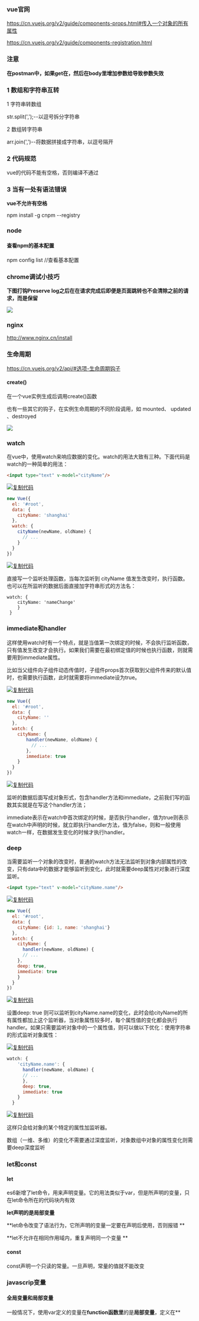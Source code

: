 

### vue官网

https://cn.vuejs.org/v2/guide/components-props.html#传入一个对象的所有属性

https://cn.vuejs.org/v2/guide/components-registration.html

### 注意 

**在postman中，如果get在，然后在body里增加参数给导致参数失效**

### 1 数组和字符串互转

1 字符串转数组

str.split(',');--以逗号拆分字符串

2 数组转字符串

arr.join(',')--将数据拼接成字符串，以逗号隔开

### 2 代码规范

vue的代码不能有空格，否则编译不通过



### 3 当有一处有语法错误

**vue不允许有空格**

npm install -g cnpm --registry



### node

#### 查看npm的基本配置

npm config list //查看基本配置

### chrome调试小技巧

**下图打钩Preserve log之后在在请求完成后即便是页面跳转也不会清除之前的请求，而是保留**

![](D:\note\note\images\chrome调试小技巧.png)



### nginx

http://www.nginx.cn/install



### 生命周期

https://cn.vuejs.org/v2/api/#选项-生命周期钩子

#### create()

在一个vue实例生成后调用create()函数

 也有一些其它的钩子，在实例生命周期的不同阶段调用，如 mounted、 updated 、destroyed  

![](D:\softpackage\note\note\images\vue\vue生命周期.png)

### watch

在vue中，使用watch来响应数据的变化。watch的用法大致有三种。下面代码是watch的一种简单的用法：

```html
<input type="text" v-model="cityName"/>
```

[![复制代码](https://common.cnblogs.com/images/copycode.gif)](javascript:void(0);)

```javascript
new Vue({
  el: '#root',
  data: {
    cityName: 'shanghai'
  },
  watch: {
    cityName(newName, oldName) {
      // ...
    }
  } 
})
```

[![复制代码](https://common.cnblogs.com/images/copycode.gif)](javascript:void(0);)

直接写一个监听处理函数，当每次监听到 cityName 值发生改变时，执行函数。也可以在所监听的数据后面直接加字符串形式的方法名：

```
watch: {
    cityName: 'nameChange'
    }
 } 
```

### immediate和handler

这样使用watch时有一个特点，就是当值第一次绑定的时候，不会执行监听函数，只有值发生改变才会执行。如果我们需要在最初绑定值的时候也执行函数，则就需要用到immediate属性。

比如当父组件向子组件动态传值时，子组件props首次获取到父组件传来的默认值时，也需要执行函数，此时就需要将immediate设为true。

[![复制代码](https://common.cnblogs.com/images/copycode.gif)](javascript:void(0);)

```javascript
new Vue({
  el: '#root',
  data: {
    cityName: ''
  },
  watch: {
    cityName: {
    　　handler(newName, oldName) {
      　　// ...
    　　},
    　　immediate: true
    }
  } 
})
```

[![复制代码](https://common.cnblogs.com/images/copycode.gif)](javascript:void(0);)

监听的数据后面写成对象形式，包含handler方法和immediate，之前我们写的函数其实就是在写这个handler方法；

immediate表示在watch中首次绑定的时候，是否执行handler，值为true则表示在watch中声明的时候，就立即执行handler方法，值为false，则和一般使用watch一样，在数据发生变化的时候才执行handler。

### deep

当需要监听一个对象的改变时，普通的watch方法无法监听到对象内部属性的改变，只有data中的数据才能够监听到变化，此时就需要deep属性对对象进行深度监听。

```html
<input type="text" v-model="cityName.name"/>
```

[![复制代码](https://common.cnblogs.com/images/copycode.gif)](javascript:void(0);)

```javascript
new Vue({
  el: '#root',
  data: {
    cityName: {id: 1, name: 'shanghai'}
  },
  watch: {
    cityName: {
      handler(newName, oldName) {
      // ...
    },
    deep: true,
    immediate: true
    }
  } 
})
```

[![复制代码](https://common.cnblogs.com/images/copycode.gif)](javascript:void(0);)

设置deep: true 则可以监听到cityName.name的变化，此时会给cityName的所有属性都加上这个监听器，当对象属性较多时，每个属性值的变化都会执行handler。如果只需要监听对象中的一个属性值，则可以做以下优化：使用字符串的形式监听对象属性：

[![复制代码](https://common.cnblogs.com/images/copycode.gif)](javascript:void(0);)

```javascript
watch: {
    'cityName.name': {
      handler(newName, oldName) {
      // ...
      },
      deep: true,
      immediate: true
    }
  }
```

[![复制代码](https://common.cnblogs.com/images/copycode.gif)](javascript:void(0);)

这样只会给对象的某个特定的属性加监听器。

数组（一维、多维）的变化不需要通过深度监听，对象数组中对象的属性变化则需要deep深度监听

### let和const

#### let

 es6新增了let命令，用来声明变量。它的用法类似于var，但是所声明的变量，只在let命令所在的代码块内有效 

**let声明的是局部变量**

**let命令改变了语法行为，它所声明的变量一定要在声明后使用，否则报错 **

**let不允许在相同作用域内，重复声明同一个变量 **

#### const

 const声明一个只读的常量。一旦声明，常量的值就不能改变 

### javascrip变量

#### 全局变量和局部变量

一般情况下，使用var定义的变量在**function函数里**的是**局部变量**，定义在**<script>块**中，在**function函数外**的是全局变量

 **当我们使用访问一个没有声明的变量时，JS会报错；而当我们给一个没有声明的变量赋值时，JS不会报错，相反它会认为我们是要隐式声明一个全局变量，这一点一定要注意** 

~~~javascript
<script>
    var str1 = "hello1";        //定义一个全局变量，实际上是一个variable
    str2 = "hello2";            //定义一个全局变量，实际上是在global下创建一个property
    window.str3 = "hello3";     //定义一个全局变量
    function func(){
        var str4 = "hello4";    //定义一个局部变量
        str5 = "hello5";   //定义一个全局变量--不是使用var生命变量，默认是全局变量，不管是全局在函数里
    }
</script>

 function func(){
    var a = b = 0;
        //. . .
 }
// a 是局部变量，b 是全局变量。原因很简单，由于操作符的优先级是从右到左的,先声明了变量b,然后再声明变量a,声明变量b并没有var关键字，按照没有var声明默认是全局变量的原则，所以变量b是全局变量

~~~

**同名变量，局部变量优先于全局变量，即就近原则**

#### 变量的内存释放

使用 **var** 创建的变量不能使用 **delete** 释放内存。

不使用 **var** 创建的变量可以使用 **delete** 释放内存

~~~javascript
<script>
    var a = 1;          //全局变量
    window.b = 2;       //全局变量
    delete a;
    delete b;
    Write(typeof a);
    Write(typeof b);
    (function func(){
        var c = 3;      //局部变量
        d = 4;          //全局变量
        delete c;
        delete d;
        Write(typeof c);
        Write(typeof d);
    })();
</script>
~~~

```
Javascript允许在函数的任意地方声明多个变量，无论在哪里声明，效果都等同于在函数顶部进行声明
```

~~~javascript
<script>
    var str = "我是妹子";
    (function func(){
        Write(str);
        var str = "我不是妹子";
        Write(str);
    })();
</script>
~~~

上面的代码等同于下面这段代码

~~~javascript
<script>
    var str = "我是妹子";
    (function func(){
        var str;    //系统自动赋值为 str = undefined
        Write(str);
        var str = "我不是妹子";
        Write(str);
    })();
</script>
~~~

### data()

 **类型**：`Object | Function` 

 **限制**：组件的定义只接受 `function` 

 Vue 实例的数据对象。Vue 将会递归将 data 的属性转换为 getter/setter，从而让 data 的属性能够响应数据变化。**对象必须是纯粹的对象 (含有零个或多个的 key/value 对)**：浏览器 API 创建的原生对象，原型上的属性会被忽略。大概来说，data 应该只能是数据 - 不推荐观察拥有状态行为的对象 



 在 `Vue` 中,我们定义数据使用 `data` 

 在 `Vue` 的根节点里,它是一个对象 

```javascript
var app = new Vue({
    el: '#app',
    data: {
      msg: 'this is msg'
    })
```

 在`components` 中,它是一个函数,内部返回一个对象 

~~~javascript
export default {
  name: 'cart-buy-button',
  data () {
    return {
      testNum: 0,
      addCounter: 0,
      removeCounter: 0
    }
  }
}
~~~

 因为 vue 根节点,在整个vue单页面实例中,它有且只有一个,所以 `data` 可以设置成一个 `Object{}` 

 子组件可能会多次实例化和调用,所以为了确保子组件的数据的独立性和隔离性,需要使用 `data(){return{}}` 的方法.每次返回一个新的对象 

**Vue在实例化的时候会把 `data` 里的属性使用 `ES5` 提供的 `Object.defineProperty` 重新定义一遍,并设置其属性的 `get`和 `set**

**Vue对于表单元素的`双向绑定`和非表单元素的`单向数据流`属性** -- 双向绑定的意思是，当改变声明的变量的值时，使用该变量的同步改变，单项就是不同步改变

原因：

非`data`里声明,而是你自己定义的属性,那它就是一个普通的属性,vue不会去对待它(使用Object.defineProperty)去重新定义.所以,就无法检测到变化,不能检测到变化,就无法支持所有的数据流特性了



### router

路由配置

1 npm install vue-router --save-dev

2 配置

1. 在src里新建router/index.js
2. 在src下面新建main.js 和 App.vue
3. 在router/index.js 配置路由路径和对应的组件

3 写路由

~~~vue
import Vue from 'vue';
import VueRouter from 'vue-router';

// 使用插件, 用use
Vue.use(VueRouter); // 调用一个这个方法

// 路由的数组
const routes = [
    {
        // 访问路径
        path: '/film',
        component: () => import('@/views/film'),
    },
    {
        // 访问路径
        path: '/cinema',
        component: () => import('@/views/cinema'),
    },
    {
        // 访问路径
        path: '/pintuan',
        component: () => import('@/views/pintuan'),
    },
    {
        // 访问路径
        path: '/my',
        component: () => import('@/views/my'),
		children:[
			...
			name:'queryName'
			...
		]
    },
];

const router = new VueRouter({
    routes
});
export default router;
~~~

**注意:this.$router.push({name:'queryName',query:{paraId:1,para2:'1234456'}}),这个里的name属性指children里的name属性，例如上面的queryName**

个人例子:

~~~vue
this.$router.push({
        name: "router33",
        query: {
          flag: "router",
          flagId: 23
        }
      });

...
{
    path: "/router1",
    name: "router1",
    component: Layout,
    children: [
      {
        path: "router2",
        component: () => import("@/app/views/router/routerTest"),
        name: "router2",
        meta: { title: "router2", icon: "dashboard", noCache: true },
        children:[
          {
            path: "router3",
            component:()=> import ("@/app/views/router/routerTest"),
            name:"router33"
          }
        ]
      }
}
...
~~~



由于动态路由也是传递params的，所以在 this.$router.push() 方法中**path不能和params一起使用**，否则params将无效。**需要用name来指定页面**

```vue
// 字符串
this.$router.push('home')

// 对象
this.$router.push({ path: 'home' })

// 命名的路由
this.$router.push({ name: 'user', params: { userId: '123' }})

// 带查询参数，变成 /register?plan=private
this.$router.push({ path: 'register', query: { plan: 'private' }})
this.$router.push();
```

 **意：如果提供了 `path`，`params` 会被忽略，上述例子中的 `query` 并不属于这种情况。取而代之的是下面例子的做法，你需要提供路由的 `name` 或手写完整的带有参数的 `path`** 

```vue
const userId = '123'
router.push({ name: 'user', params: { userId }}) // -> /user/123
router.push({ path: `/user/${userId}` }) // -> /user/123
// 这里的 params 不生效
router.push({ path: '/user', params: { userId }}) // -> /user
```

#### 目标页面接收参数

1 在目标页面通过this.$route.params获取参数

```vue
<p>提示：{{this.$route.params.alert}}</p>
```

2 在目标页面通过this.$route.query 获取参数

```vue
//传值
this.$router.push({path:"/menLink",query:{alert:"页面跳转成功"}})

//用query获取值
<p>提示：{{this.$route.query.alert}}</p>
```

**两种方式的区别是query传参的参数会带在url后边展示在地址栏，params传参的参数不会展示到地址栏。需要注意的是接收参数的时候是route而不是router。两种方式一一对应，名字不能混用**

### $options

- **类型**：`Object`

用于当前 Vue 实例的初始化选项。需要在选项中包含自定义属性时会有用处

### 导入组件

https://www.jianshu.com/p/7f3599f310a6

https://cn.vuejs.org/v2/guide/components-registration.html

### this

~~~html
<!DOCTYPE html>
<html>
<head>
    <meta charset="UTF-8">
    <title></title>
    <script src="http://libs.baidu.com/jquery/2.0.0/jquery.js"></script>
    <script src="https://unpkg.com/vue@2.5.9/dist/vue.js"></script>
</head>
<div id="app" style="width: 100%;height: auto;font-size:20px;">
    <p id="id1"></p>
    <p id="id2"></p>
</div>
<script type="text/javascript">
    var message = "Hello!";
    var app = new Vue({
        el:"#app",
        data:{
            message: "你好！"
        },
        created: function() {
          this.showMessage1();    //this 1
          this.showMessage2();   //this 2
        },
        methods:{
            showMessage1:function(){
                setTimeout(function() {
                   document.getElementById("id1").innerText = this.message;  //this 3
                }, 10)
            },
            showMessage2:function() {
                setTimeout(() => {
                   document.getElementById("id2").innerText = this.message;  //this 4
                }, 10)
            }
        }
    });
</script>
</html>
~~~

第一个输出英文"Hello!”，第二个输出中文“你好！”。这说明了showMessage1()里的this指的是window，而showMessage2()里的this指的是vue实例。
 ※  对于普通函数（包括匿名函数），this指的是直接的调用者，在非严格模式下，如果没有直接调用者，this指的是window。showMessage1()里setTimeout使用了匿名函数，this指向
 window。
 ※  箭头函数是没有自己的this，在它内部使用的this是由它定义的宿主对象决定。showMessage2()里定义的箭头函数宿主对象为vue实例，所以它里面使用的this指向vue实例。
 注：
 【普通函数的this】
 普通函数的this是由动态作用域决定，它总指向于它的直接调用者。具体可以分为以下四项：
 this总是指向它的直接调用者， 例如 obj.func() ,那么func()里的this指的是obj。
 在默认情况(**非严格模式**,未使用 '**use strict**')，如果函数没有直接调用者，this为window
 在严格模式下,如果函数没有直接调者，this为undefined
 使用call,apply,bind绑定的，this指的是绑定的对象
 绑定vue实例到this的方法
 为了避免this指向出现歧义，有两种方法绑定this。
 使用bind

~~~vue
//showMessage1()可以改为：
showMessage1:function(){
    setTimeout(function() {
       document.getElementById("id1").innerText = this.message;  //this 3
    }.bind(this), 10)
}
~~~

对setTimeout()里的匿名函数使用bind()绑定到vue实例的this。这样在匿名函数内的this也为vue实例。
 把vue实例的this赋值给另一个变量再使用
 showMessage1()也可以改为

~~~vue
showMessage1:function(){
    var self = this;
    setTimeout(function() {
       document.getElementById("id1").innerText = self.message;  //改为self
    }.bind(this), 10
}
~~~

### $refs

 **类型**：`Object` 

 一个对象，持有注册过 [`ref` 特性](https://cn.vuejs.org/v2/api/#ref) 的所有 DOM 元素和组件实例  

ref 被用来给DOM元素或子组件注册引用信息。引用信息会根据父组件的 $refs 对象进行注册。如果在普通的DOM元素上使用，引用信息就是元素; 如果用在子组件上，引用信息就是组件实例

**注意：只要想要在Vue中直接操作DOM元素，就必须用ref属性进行注册**

### dom操作

https://cloud.tencent.com/developer/article/1492991

https://www.jb51.net/article/136596.htm

## [vue里操作DOM](https://www.cnblogs.com/ssszjh/p/9716398.html)

一般来说你要在vue里操作DOM，要先在标签里加上ref=“”，如下：

```vue
<h2 ref="s" @click="sss">Essential Links</h2>
```

然后在点击的事件sss写下你想要的效果代码：（注意的是上面的ref的s，要写在下面this.$refs，不要忘了）

```vue
methods: {
        sss() {
            this.$refs.s.style.color = "blue";
			// 第二种写法
			this.$refs["form"].validate(valid => {
				
			});
        }

    }
```

如果你想要弄更多的效果，特效就要引入Jquery

1.npm install jquery --save

2.在项目根目录下的build目录下找到webpack.base.conf.js文件，在开头使用以下代码引入webpack，因为该文件默认没有引用,如下：

```vue
var webpack = require('webpack')
```

3.还是该文件,在module.exports模块里写下这一段

[![复制代码](https://common.cnblogs.com/images/copycode.gif)](javascript:void(0);)

```vue
plugins: [
        new webpack.ProvidePlugin({
            $: "jquery",
            jQuery: "jquery",
            jquery: "jquery",
            "window.jQuery": "jquery"
        })
    ],
```

[![复制代码](https://common.cnblogs.com/images/copycode.gif)](javascript:void(0);)

4.main.js里导入jQuery

```vue
import 'jquery'
```

5.若有.eslintrc.js文件，则在module.exports中，为env添加一个键值对 `jquery: true` 就可以了

若无这个文件，则不用管

这个时候我们可以来测试了

在created的生命周期里写下：console.log($('选择器'));

浏览器显示：

![img](https://img2018.cnblogs.com/blog/1472459/201809/1472459-20180927234935323-1820797913.jpg)

就成功了

不过值得注意的是：

你要使用jQuery，要在vue渲染完成后，才使用

就是在mounted周期里用，如：

```vue
 mounted() {
        $(".hello").css("color", "red");
        $(".aaa").css("color", "red");
    },
```



### 父子组件

**组件需要注册才能使用**

父子组件的区别是**被引入的就是子组件**，**子组件需要用到父组件的数据，不需要引入父组件，直接按照语法传参即可**

父组件需要用到子组件的数据，需要使用import引入子组件，并注册在compoment下(即向父组件注册子组件)，例子

#### 父组件

~~~vue
<template>
...
</template>
import Child1 from "@/portal/components/Child1";
import { Child2 } from "@/portal/utils/Child2";
import { Child3 } from "@/portal/components/Child3";
import Child4 from "./edit/Child4";
import Child5 from "./edit/Child5";
export default {
  name: "parent", //多语言的名称前缀为name的值
  components: {//子组件
    Child1,
    Child2,
    Child3,
    Child4,
	Child5
  },
...
}
~~~

#### 子组件

~~~vue
<template>
...
</template>
export default {
  name: "Child4",
  components: {},
  props: {
    addFlag: {
      type: Boolean,
      default: false
    },
    params: {
      type: Object,
      default: null
    }
...
}
~~~

#### 父子组件传参

https://www.jianshu.com/p/09a5b0843926

https://blog.csdn.net/weixin_44849078/article/details/89227848

#### 子传父

##### 例子1

子组件

~~~vue
<template>
	<button v-on:click="updateParentValue">点击传值</button>
</template>

<script>
export default {
  data () {
    return {
    	
    },
    methods: {
    	updateParentValue () {
    		this.$emit('updateParentValue', 'abcde');
    	}
    }
  }
}
</script>

~~~

父组件

~~~vue
<template>
	<div></div>
</template>

<script>
export default {
  data () {
    return {
    	
    },
    methods: {
    	updateParentValue (childrenValue) {
    		console.log(childrenValue); // 'abcde'
    	}
    }
  }
}
</script>
~~~

##### 例子2

子组件

在子组件通过点击事件触发子组件向父组件传参

~~~vue
...
<script>
    // 元素的点击事件
    method(){
        ...
        eleClilkFunction(){
            let childData ={
                childDataList=this.childData,
                opType:"del"
            }
            this.$emit('childData', childData);
    	}
        ...
	}

</script>

...
~~~

父组件

~~~vue
<template>
...
// 引入子组件并注册,parentData同时可以向子组件传值
<child-component :parentData="parentData" @childData="childData"></child-component>
...
</template>
<script>
	...
    method(){
        // params就是子组件传给父组件的值,childData()函数在子组件触发事件触发子组件向父组件传值到
        // 这个函数由子组件的事件触发
        childData(params){
            
            if("del"===params.opType){
               let childDataList=params.childDataList;
                ... 业务逻辑
               }
        }
    }
    ...
    
</script>
~~~



### if

参数类型可以不是boolean

debugger

### 调试

https://cn.vuejs.org/v2/cookbook/debugging-in-vscode.html#在浏览器中展示源代码

### json

1、将对象转换为JSON格式字符串

```vue
JSON.stringify(object)
```

2、将JSON字符串转换为对象

```vue
JSON.parse(jsonString);
```



### export default

https://www.cnblogs.com/win-and-coffee/p/10186649.html

###  observer 

https://segmentfault.com/a/1190000008377887?utm_source=tag-newest

### 自定义组件

:tableHeader="tableHeader"

:xxx表示属性或者函数

### 国际化

https://blog.csdn.net/Dream_xun/article/details/82743762

https://q.cnblogs.com/q/108194

###  <el-select

~~~vue
<el-form ref="form" :model="form" style="width:300px;margin:0 auto;">
      <el-form-item label="名字">
        <el-select @change="selectGet" v-model="form.region" placeholder="请选择名字">
          <el-option 
            v-for="item in selectList" 
            :key="item.id"
            :label="item.name"
            :value="item.id"
          ></el-option>
        </el-select>
      </el-form-item>
    </el-form>
~~~

~~~vue
 data() {
    return {
      selectList:[
          {id:0,name:'张三'},
          {id:1,name:'里三'},
          {id:2,name:'李四'}
        ],
      form: {
        region: ""
      }
    };
  }
~~~

~~~vue
selectGet(vId){
      let obj = {};
      obj = this.selectList.find((item)=>{//这里的selectList就是上面遍历的数据源
          return item.id === vId;//筛选出匹配数据
      });
      console.log(obj.name);//我这边的name就是对应label的
      console.log(obj.id);
    }
~~~

### form表单

https://blog.csdn.net/qq_33616027/article/details/90290239

~~~vue
<template>
    <div>
        <el-form :model="dengmiQueryForm" ref="dengmiQueryForm" label-width="100px" class="demo-ruleForm" size="mini">
            <el-row>
                <el-col span="8">
                    <el-form-item label="谜面">
                        <el-input v-model="dengmiQueryForm.mimian"></el-input>
                    </el-form-item>
                </el-col>
                <el-col span="8">
                    <el-form-item label="谜目">
                        <el-input v-model="dengmiQueryForm.mimu"></el-input>
                    </el-form-item>
                </el-col>
                <el-col span="8">
                    <el-form-item label="谜格">
                        <el-input v-model="dengmiQueryForm.mige"></el-input>
                    </el-form-item>
                </el-col>
            </el-row>
            <el-row>
                <el-col span="8">
                    <el-form-item label="谜底">
                        <el-input v-model="dengmiQueryForm.midi"></el-input>
                    </el-form-item>
                </el-col>
                <el-col span="8">
                    <el-form-item label="作者">
                        <el-input v-model="dengmiQueryForm.zuozhe"></el-input>
                    </el-form-item>
                </el-col>
                <el-col span="8">
                    <el-form-item label="谜底字数">
                        <el-input v-model="dengmiQueryForm.midiLength"></el-input>
                    </el-form-item>
                </el-col>
            </el-row>
            <el-row>
                <el-col>
                    <el-button type="primary" @click="submitForm" icon="el-icon-search">查询</el-button>
                    <el-button type="warning" @click="resetForm" icon="el-icon-search" plain>重置</el-button>
                </el-col>
            </el-row>
        </el-form>
    </div>
</template>

<script>
    export default {
        name: "dengmiQuery",
        data() {
            return {
                dengmiQueryForm: {
                    mimian:'',
                    mimu:'',
                    mige:'',
                    midi:'',
                    zuozhe:'',
                    midiLength:''
                }
            };
        },
        methods: {
            submitForm(formName) {
                this.$refs[formName].validate((valid) => {
                    if (valid) {
                        alert('submit!');
                    } else {
                        console.log('error submit!!');
                        return false;
                    }
                });
            },
            resetForm(formName) {
                this.$refs[formName].resetFields();
            }
        }
    }
</script>

<style scoped>
   
</style>
~~~

###  

### 方法和属性调用

方法和属性调用需要this,不能和java那样直接调用,本文件内的也不可以

### 放大镜

~~~vue
<el-input
                  v-model="form.propertry">
                  <i slot="suffix" class="el-icon-search"></i>
</el-input>
~~~

### 常用方法

**push()** 方法可向数组的末尾添加一个或多个元素，并返回新的长度。

**pop()** 方法用于删除并返回数组的最后一个元素。

**shift()** 方法用于把数组的第一个元素从其中删除，并返回第一个元素的值。

**unshift()** 方法可向数组的开头添加一个或更多元素，并返回新的长度。

**splice()** 方法向/从数组中添加/删除项目，然后返回被删除的项目。

**sort()** 方法用于对数组的元素进行排序。

**reverse()** 方法用于颠倒数组中元素的顺序。

**filter()** 方法创建一个新的数组，新数组中的元素是通过检查指定数组中符合条件的所有元素。

**concat()** 方法用于连接两个或多个数组。

**slice()** 方法可从已有的数组中返回选定的元素。

**split()** 方法用于把一个字符串分割成字符串数组

#### 实现表格增删行效果

1 增行

~~~vue
addRow(tableData){
	let emptyRow={"partCode":'',"partLocalDesc":'',"unit":'',"applyQty":'',"balance":'',"remark":'',
        __id: Math.floor(Math.random() * Date.now()),
      };
	tableData.push(emptyRow);
}
~~~

2 删行

方法1 **在<el-table>标签的环境**下通过scope.$index把下标传到行数中

~~~vue
<template>
...
	<el-table>
        ...
        <el-table-column>
            <template>
                // tableData是定义在data(){}里的数组
                <el-button @click="delCurrentRow(scope.$index,tableData)"></el-button>
			</template>
    	</el-table-column>
        ...
    </el-table>
...
</template>

delCurrentRow(index,tableData{
	tableData.splice(index,1);
}
~~~

方法2  直接传scope

~~~vue
<template>
...
	<el-table>
        ...
        <el-table-column>
            <template>
                // tableData是定义在data(){}里的数组
                <el-button @click="delCurrentRow(scope,tableData)"></el-button>
			</template>
    	</el-table-column>
        ...
    </el-table>
...
</template>

delRow(index,tableData{
	tableData.splice(index,1);
}
~~~

方法3 直接操作tableData数组

~~~vue
<template>
...
	<el-table>
        ...
        <el-table-column>
            <template>
                // tableData是定义在data(){}里的数组
                <el-button @click="delCurrentRow"></el-button>
			</template>
    	</el-table-column>
        ...
    </el-table>
...
</template>

delCurrentRow(index,tableData{
// multipleSelection在data(){}定义
	let ids= this.multipleSelection.map((item)=>{
	// addRow函数定义了_id属性
		return item._id;
	});
	let newTableData=this.tableData.filter((item)=>{
		return ids.includes(item._id)==false;
	});
	this.tableData=newTableData;
}
~~~

### props vs data

1 props和data的区别是props定义的属性只有接收父组件修改字段的值，data可以在vue实例里操作修改，即在vue文件中

2 当前组件作为**弹框**引入时，当弹框关闭做props里定义的属性就回复默认值

子组件中的data数据，不是通过父组件传递的是子组件私有的，是可读可写的。

子组件中的所有 props中的数据，都是通过父组件传递给子组件的，是只读的

### watch

**Vue.js 有一个方法 watch，它可以用来监测Vue实例上的数据变动**

~~~vue
var vm = new Vue({
  data: {
    a: 1,
    b: 2,
    c: 3,
    d: 4,
    e: {
      f: {
        g: 5
      }
    }
  },
  watch: {
    a: function (val, oldVal) {
      console.log('new: %s, old: %s', val, oldVal)
    },
    // 方法名
    b: 'someMethod',
    // 该回调会在任何被侦听的对象的 property 改变时被调用，不论其被嵌套多深
    c: {
      handler: function (val, oldVal) { /* ... */ },
      deep: true
    },
    // 该回调将会在侦听开始之后被立即调用
    d: {
      handler: 'someMethod',
      immediate: true
    },
    e: [
      'handle1',
      function handle2 (val, oldVal) { /* ... */ },
      {
        handler: function handle3 (val, oldVal) { /* ... */ },
        /* ... */
      }
    ],
    // watch vm.e.f's value: {g: 5}
    'e.f': function (val, oldVal) { /* ... */ }
  }
})
vm.a = 2 // => new: 2, old: 1
~~~

~~~js
data:{
     a:1,
     b:{
         c:1
     }
 },
 watch:{
     a(val, oldVal){//普通的watch监听
         console.log("a: "+val, oldVal);
     },
     b:{//深度监听，可监听到对象、数组的变化
         handler(val, oldVal){
             console.log("b.c: "+val.c, oldVal.c);
         },
         deep:true //true 深度监听
     }
~~~

### v-model

在<el-form>中:model变量绑定了一个在data()的变量，<el-form>标签的子标签的v-model指令绑定的属性要在:model绑定的变量中定义

例子:

~~~vue
<templte>
	<el-form :model="formData">
        <el-form-item>
            <el-input v-model="formData.userName" />
        </el-form-item>
        <el-form-item>
			<el-input v-model="formData.userCode" />
        </el-form-item>
    </el-form>
</templte>
<script>
    ...
	data(){
       return{
           formData:{
               userCode:null
               //没有定义userName，则<el-input v-model="formData.userName" />无法输入
           }
       } 
    }
    ...
</script>
~~~

### mounted

html加载完成后执行。执行顺序：子组件-父组件

### ref

https://blog.csdn.net/qq_15509267/article/details/88286695

1 本页面获取dom元素

2 获取子组件的data

3 调用子组件的方法

- **类型**：`Object`

- **只读**

- **详细**：

  一个对象，持有注册过 [`ref` 特性](https://cn.vuejs.org/v2/api/#ref) 的所有 DOM 元素和组件实例

  用法1 

  ~~~vue
  <base-input ref="usernameInput"></base-input>
  ~~~

  现在在你已经定义了这个 `ref` 的组件里，你可以使用：

  ```vue
  this.$refs.usernameInput
  ```

用法2

~~~vue
<input ref="input">
~~~

甚至可以通过其父级组件定义方法：

~~~vue
methods: {
  // 用来从父级组件聚焦输入框
  focus: function () {
    this.$refs.input.focus()
  }
}
~~~

**`$refs` 只会在组件渲染完成之后生效**

用法3

~~~vue
<template>
...
  <el-form  ref="form">
    
  </el-form>
...
</template>
<script>
	data(){
        return {
          form:"formObj"  
        };
    },
    methods:{
        clickQuery(){
            //  返回一个form对象
            let formObj=this.$ref[this.form];
            // 或者可以这么写
            let formObj2 = this.$ref["formObj"];
        }
    }
</script>

~~~

**ref和v-for在一起的情况**

**ref只能调用子组件的方法和data里的属性，不能调用子组件的子组件的方法和data属性，想要调子组件的子组件的方法和data属性,需要在当前第一个子组件中定义ref属性的值，然后在第一个子组件里调用第二个子组件的方法，然后在父组件中调用封装了第二个子组件方法的方法**

### Vuex



### vue cli3

https://cli.vuejs.org/zh/

### vue的基本语法

3 关闭

5 和props对象统计的model对象

~~~vue
model: {
        prop: "showSelectPop",
        event: "change",
    },
~~~



~~~vue
<template>
// html
</template>

<script>
import xxx from "path1";
import xxxx from "path2";
import xxxxx from "path3";
// 注意:建议export default后面的大括号加一个空格
export default {
    //  导出默认模块的名称
    name:"",
    components:{
        
    },
    //data是一个函数
    data(){
        
    },
    // props是对象
    props:{
        
    },
    beforeCreate(){
        
    },
    create(){
        
    },
    mounted(){
        
    },
    beforeUpdate(){
        
    },
    updated(){
        
    },
    beforeDestroy(){
        
    },
    destroyed(){
        
    },
    beforeMount(){
        
    },
    methods:{
        
    }
}
</script>

<style>
// css写在这里
</style>
~~~

### async/await

async/await用来发布异步请求，从服务端获取数据

promise是异步编程的一种解决方案，比传统的回到和事件更好用，promise是一个容器，里面保存某个未来才会有结果的事件，从语法的角度是一个对象

例子

~~~vue
<template>
</template>
<script>
	...
    methods:{
        async syncFun(){
            console.log("async eg");
            let awaitResult = await  awaitFun();
            ...
        }
        async syncFun2(){
            try{
                console.log("async eg2");
           		let awaitResult2 = await  awaitFun();
            }catch(e){
                ...
            }
        }
        
    }
    ...
</script>
~~~



### model vs props

https://blog.csdn.net/Qin_Shuo/article/details/82693919



### import

**import在编译解析阶段就查找对应的路径，如果写的路径不存在就编译报错，并且没有提示，只是说编译报错**



### 插槽

#### 1 匿名插槽

例子:

父组件

~~~vue
<template>
    <div>
        <h3>我是一个父组件</h3>
        <!--显示子组件，在child组件写入一个HTML模板，该模板会替换子组件的slot-->
        <child>
            <div>
                有位非常漂亮的女同事，有天起晚了没有时间化妆便急忙冲到公司。结果那天她被记旷工了……
            </div>
        </child>
    </div>
</template>
~~~

子组件

~~~vue
<template>
    <div>
        <h5>我是子组件</h5>
        <slot></slot>
    </div>
</template>
~~~

渲染结果

~~~vue
 <div>
        <h3>我是一个父组件</h3>
        <div>
            <h5>我是子组件</h5>
            <div>
                有位非常漂亮的女同事，有天起晚了没有时间化妆便急忙冲到公司。结果那天她被记旷工了……
            </div>
        </div>
 </div>
~~~

#### 2 具名插槽

例子:

父组件

~~~vue
<template>
    <div>
        <h3>我是一个父组件</h3>
        <!--显示子组件-->
        <child>
            <div slot="zhang">老张</div>
            <div slot="wang">老王</div>
            <div>老李</div>
        </child>
    </div>
</template>
~~~

子组件

~~~vue
<template>
    <div>
        <h5>我是子组件</h5>
        <!--具名插槽-->
        <slot name="zhang"></slot>
        <!--具名插槽-->  
        <slot name="wang"></slot>
        <!--匿名插槽-->
        <slot></slot>
    </div>
</template>
~~~

最终渲染的结果

~~~vue
<div>
    <h3>我是一个父组件</h3>
    <!--显示子组件-->
    <div>
        <h5>我是子组件</h5>
        <div>老张</div>
        <div>老王</div>
        <div>老李</div>
    </div>
</div>
~~~

#### 3作用域插槽

作用域插槽需要绑定数据



### v-on和$event

[https://cn.vuejs.org/v2/guide/events.html#%E5%86%85%E8%81%94%E5%A4%84%E7%90%86%E5%99%A8%E4%B8%AD%E7%9A%84%E6%96%B9%E6%B3%95](https://cn.vuejs.org/v2/guide/events.html#内联处理器中的方法)

#### 事件修饰符

Vue.js 为 `v-on` 提供了**事件修饰符**。之前提过，修饰符是由点开头的指令后缀来表示的

- `.stop`
- `.prevent`
- `.capture`
- `.self`
- `.once`
- `.passive`

~~~vue
<!-- 阻止单击事件继续传播 -->
<a v-on:click.stop="doThis"></a>

<!-- 提交事件不再重载页面 -->
<form v-on:submit.prevent="onSubmit"></form>

<!-- 修饰符可以串联 -->
<a v-on:click.stop.prevent="doThat"></a>

<!-- 只有修饰符 -->
<form v-on:submit.prevent></form>

<!-- 添加事件监听器时使用事件捕获模式 -->
<!-- 即内部元素触发的事件先在此处理，然后才交由内部元素进行处理 -->
<div v-on:click.capture="doThis">...</div>

<!-- 只当在 event.target 是当前元素自身时触发处理函数 -->
<!-- 即事件不是从内部元素触发的 -->
<div v-on:click.self="doThat">...</div>
~~~

#### 按键码

为了在必要的情况下支持旧浏览器，Vue 提供了绝大多数常用的按键码的别名

- `.enter`
- `.tab`
- `.delete` (捕获“删除”和“退格”键)
- `.esc`
- `.space`
- `.up`
- `.down`
- `.left`
- `.right`

例子:

~~~vue
<input v-on:keyup.enter="submit">
~~~

